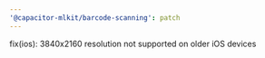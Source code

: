 ```yaml
---
'@capacitor-mlkit/barcode-scanning': patch
---
```


fix(ios): 3840x2160 resolution not supported on older iOS devices
